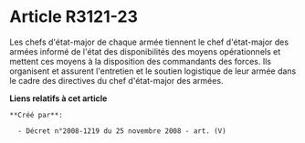 # Article R3121-23

Les chefs d'état-major de chaque armée tiennent le chef d'état-major des armées informé de l'état des disponibilités des
moyens opérationnels et mettent ces moyens à la disposition des commandants des forces. Ils organisent et assurent
l'entretien et le soutien logistique de leur armée dans le cadre des directives du chef d'état-major des armées.

**Liens relatifs à cet article**

	**Créé par**:

	  - Décret n°2008-1219 du 25 novembre 2008 - art. (V)
